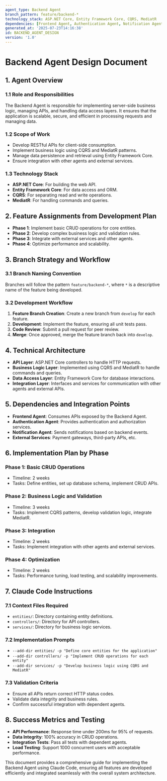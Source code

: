 ```yaml
---
agent_type: Backend Agent  
branch_pattern: feature/backend-*  
technology_stack: ASP.NET Core, Entity Framework Core, CQRS, MediatR  
dependencies: [Frontend Agent, Authentication Agent, Notification Agent]  
generated_at: '2025-07-23T14:16:38'  
id: BACKEND_AGENT_DESIGN  
version: '1.0'  
---
```


# Backend Agent Design Document

## 1. Agent Overview

### 1.1 Role and Responsibilities
The Backend Agent is responsible for implementing server-side business logic, managing APIs, and handling data access layers. It ensures that the application is scalable, secure, and efficient in processing requests and managing data.

### 1.2 Scope of Work
- Develop RESTful APIs for client-side consumption.
- Implement business logic using CQRS and MediatR patterns.
- Manage data persistence and retrieval using Entity Framework Core.
- Ensure integration with other agents and external services.

### 1.3 Technology Stack
- **ASP.NET Core**: For building the web API.
- **Entity Framework Core**: For data access and ORM.
- **CQRS**: For separating read and write operations.
- **MediatR**: For handling commands and queries.

## 2. Feature Assignments from Development Plan
- **Phase 1**: Implement basic CRUD operations for core entities.
- **Phase 2**: Develop complex business logic and validation rules.
- **Phase 3**: Integrate with external services and other agents.
- **Phase 4**: Optimize performance and scalability.

## 3. Branch Strategy and Workflow

### 3.1 Branch Naming Convention
Branches will follow the pattern `feature/backend-*`, where `*` is a descriptive name of the feature being developed.

### 3.2 Development Workflow
1. **Feature Branch Creation**: Create a new branch from `develop` for each feature.
2. **Development**: Implement the feature, ensuring all unit tests pass.
3. **Code Review**: Submit a pull request for peer review.
4. **Merge**: Once approved, merge the feature branch back into `develop`.

## 4. Technical Architecture
- **API Layer**: ASP.NET Core controllers to handle HTTP requests.
- **Business Logic Layer**: Implemented using CQRS and MediatR to handle commands and queries.
- **Data Access Layer**: Entity Framework Core for database interactions.
- **Integration Layer**: Interfaces and services for communication with other agents and external APIs.

## 5. Dependencies and Integration Points
- **Frontend Agent**: Consumes APIs exposed by the Backend Agent.
- **Authentication Agent**: Provides authentication and authorization services.
- **Notification Agent**: Sends notifications based on backend events.
- **External Services**: Payment gateways, third-party APIs, etc.

## 6. Implementation Plan by Phase

### Phase 1: Basic CRUD Operations
- Timeline: 2 weeks
- Tasks: Define entities, set up database schema, implement CRUD APIs.

### Phase 2: Business Logic and Validation
- Timeline: 3 weeks
- Tasks: Implement CQRS patterns, develop validation logic, integrate MediatR.

### Phase 3: Integration
- Timeline: 2 weeks
- Tasks: Implement integration with other agents and external services.

### Phase 4: Optimization
- Timeline: 2 weeks
- Tasks: Performance tuning, load testing, and scalability improvements.

## 7. Claude Code Instructions

### 7.1 Context Files Required
- `entities/`: Directory containing entity definitions.
- `controllers/`: Directory for API controllers.
- `services/`: Directory for business logic services.

### 7.2 Implementation Prompts
- `--add-dir entities/ -p "Define core entities for the application"`
- `--add-dir controllers/ -p "Implement CRUD operations for each entity"`
- `--add-dir services/ -p "Develop business logic using CQRS and MediatR"`

### 7.3 Validation Criteria
- Ensure all APIs return correct HTTP status codes.
- Validate data integrity and business rules.
- Confirm successful integration with dependent agents.

## 8. Success Metrics and Testing
- **API Performance**: Response time under 200ms for 95% of requests.
- **Data Integrity**: 100% accuracy in CRUD operations.
- **Integration Tests**: Pass all tests with dependent agents.
- **Load Testing**: Support 1000 concurrent users with acceptable performance.

This document provides a comprehensive guide for implementing the Backend Agent using Claude Code, ensuring all features are developed efficiently and integrated seamlessly with the overall system architecture.
